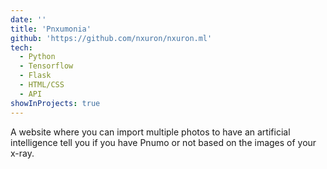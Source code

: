 ```yaml
---
date: ''
title: 'Pnxumonia'
github: 'https://github.com/nxuron/nxuron.ml'
tech:
  - Python
  - Tensorflow
  - Flask
  - HTML/CSS
  - API
showInProjects: true
---
```


A website where you can import multiple photos to have an artificial intelligence tell you if you have Pnumo or not based on the images of your x-ray.
